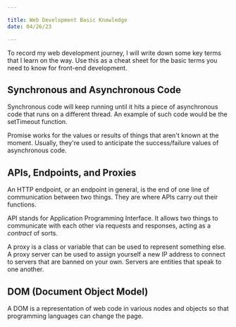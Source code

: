 ```yaml
---

title: Web Development Basic Knowledge
date: 04/26/23

---
```


To record my web development journey, I will write down some key terms that I learn on the way. Use this as a cheat sheet for the basic terms you need to know for front-end development.

## Synchronous and Asynchronous Code

Synchronous code will keep running until it hits a piece of asynchronous code that runs on a different thread. An example of such code would be the setTimeout function.

Promise works for the values or results of things that aren't known at the moment. Usually, they're used to anticipate the success/failure values of asynchronous code.

## APIs, Endpoints, and Proxies

An HTTP endpoint, or an endpoint in general, is the end of one line of communication between two things. They are where APIs carry out their functions.

API stands for Application Programming Interface. It allows two things to communicate with each other via requests and responses, acting as a *contract* of sorts.

A proxy is a class or variable that can be used to represent something else. A proxy server can be used to assign yourself a new IP address to connect to servers that are banned on your own. Servers are entities that speak to one another.

## DOM (Document Object Model)

A DOM is a representation of web code in various nodes and objects so that programming languages can change the page.
